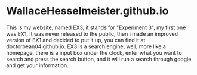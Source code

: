 # WallaceHesselmeister.github.io
This is my website, named EX3, it stands for "Experiment 3", my first one was EX1, it was never released to the public, then i made an improved version of EX1 and decided to put it up, you can find it at doctorbean04.github.io.
EX3 is a search engine, well, more like a homepage, there is a input box under the clock, enter what you want to search and press the search button, and it will run a search through google and get your information.